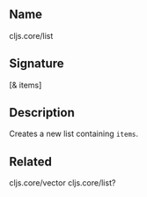 ## Name
cljs.core/list

## Signature
[& items]

## Description

Creates a new list containing `items`.

## Related
cljs.core/vector
cljs.core/list?
